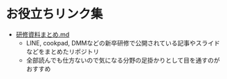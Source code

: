 # お役立ちリンク集

- [研修資料まとめ.md](https://gist.github.com/gcchaan/02f4746a323acac4095c30e0783a3912)
  - LINE, cookpad, DMMなどの新卒研修で公開されている記事やスライドなどをまとめたリポジトリ
  - 全部読んでも仕方ないので気になる分野の足掛かりとして目を通すのがおすすめ
